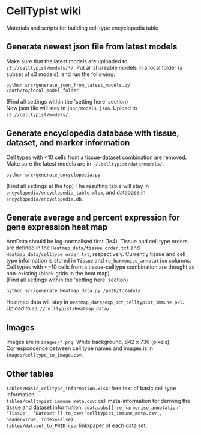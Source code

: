 # CellTypist wiki
Materials and scripts for building cell type encyclopedia table

## Generate newest json file from latest models
Make sure that the latest models are uploaded to `s3://celltypist/models/*/`. Put all shareable models in a local folder (a subset of s3 models), and run the following:  
```console
python src/generate_json_from_latest_models.py /path/to/local_model_folder
```
(Find all settings within the 'setting here' section)  
New json file will stay in `json/models.json`. Upload to `s3://celltypist/models/`.

## Generate encyclopedia database with tissue, dataset, and marker information
Cell types with <10 cells from a tissue-dataset combination are removed. Make sure the latest models are in `~/.celltypist/data/models/`.
```console
python src/generate_encyclopedia.py
```
(Find all settings at the top)
The resulting table will stay in `encyclopedia/encyclopedia_table.xlsx`, and database in `encyclopedia/encyclopedia.db`.

## Generate average and percent expression for gene expression heat map
AnnData should be log-normalised first (1e4). Tissue and cell type orders are defined in the `Heatmap_data/tissue_order.txt` and `Heatmap_data/celltype_order.txt`, respectively. Currently tissue and cell type information is stored in `Tissue` and `re_harmonise_annotation` columns.  
Cell types with <=10 cells from a tissue-celltype combination are thought as non-existing (black grids in the heat map).  
(Find all settings within the 'setting here' section)
```console
python src/generate_Heatmap_data.py /path/to/adata
```
Heatmap data will stay in `Heatmap_data/exp_pct_celltypist_immune.pkl`. Upload to `s3://celltypist/Heatmap_data/`.

## Images
Images are in `images/*.png`. White background, 842 x 736 (pixels).  
Correspondence between cell type names and images is in `images/celltype_to_image.csv`.

## Other tables
`tables/Basic_celltype_information.xlsx`: free text of basic cell type information.  
`tables/celltypist_immune_meta.csv`: cell meta-information for deriving the tissue and dataset information: `adata.obs[['re_harmonise_annotation', 'Tissue', 'Dataset']].to_csv('celltypist_immune_meta.csv', header=True, index=False)`.  
`tables/dataset_to_PMID.csv`: link/paper of each data set.

